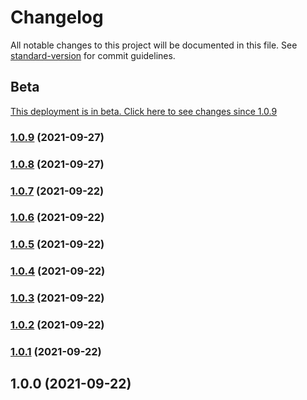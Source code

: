 # Changelog

All notable changes to this project will be documented in this file. See [standard-version](https://github.com/conventional-changelog/standard-version) for commit guidelines.

## Beta
[This deployment is in beta. Click here to see changes since 1.0.9](https://github.com/maghirardelli/service-workbench-on-aws-github-actions/compare/v1.0.9...mainline)

### [1.0.9](https://github.com/maghirardelli/service-workbench-on-aws-github-actions/compare/v1.0.8...v1.0.9) (2021-09-27)

### [1.0.8](https://github.com/maghirardelli/service-workbench-on-aws-github-actions/compare/v1.0.7...v1.0.8) (2021-09-27)

### [1.0.7](https://github.com/maghirardelli/service-workbench-on-aws-github-actions/compare/v1.0.6...v1.0.7) (2021-09-22)

### [1.0.6](https://github.com/maghirardelli/service-workbench-on-aws-github-actions/compare/v1.0.5...v1.0.6) (2021-09-22)

### [1.0.5](https://github.com/maghirardelli/service-workbench-on-aws-github-actions/compare/v1.0.4...v1.0.5) (2021-09-22)

### [1.0.4](https://github.com/maghirardelli/service-workbench-on-aws-github-actions/compare/v1.0.3...v1.0.4) (2021-09-22)

### [1.0.3](https://github.com/maghirardelli/service-workbench-on-aws-github-actions/compare/v1.0.2...v1.0.3) (2021-09-22)

### [1.0.2](https://github.com/maghirardelli/service-workbench-on-aws-github-actions/compare/v1.0.1...v1.0.2) (2021-09-22)

### [1.0.1](https://github.com/maghirardelli/service-workbench-on-aws-github-actions/compare/v1.0.0...v1.0.1) (2021-09-22)

## 1.0.0 (2021-09-22)
